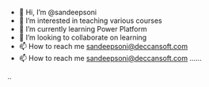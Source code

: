 - 👋 Hi, I’m @sandeepsoni
- 👀 I’m interested in teaching various courses
- 🌱 I’m currently learning Power Platform
- 💞️ I’m looking to collaborate on learning
- 📫 How to reach me sandeepsoni@deccansoft.com 
- 📫 How to reach me sandeepsoni@deccansoft.com 
......
<!---
sandeepsonihyd/sandeepsonihyd is a ✨ special ✨ repository because its `README.md` (this file) appears on your GitHub profile.
You can click the Preview link to take a look at your changes.
--->
..